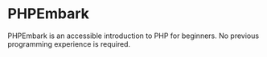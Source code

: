 # PHPEmbark

PHPEmbark is an accessible introduction to PHP for beginners. No previous programming experience is required.
